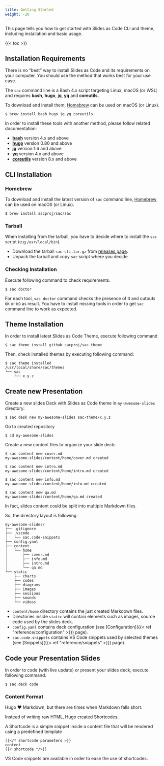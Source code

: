 ```yaml
---
title: Getting Started
weight: -20
---
```


This page tells you how to get started with Slides as Code CLI and theme, including installation and basic usage.

{{< toc >}}

## Installation Requirements

There is no “best” way to install Slides as Code and its requirements on your computer.
You should use the method that works best for your use case.

The `sac` command line is a Bash 4.x script targeting Linux, macOS (or WSL) and requires **bash**, **hugo**, **jq**, **yq** and **coreutils**.

To download and install them, [Homebrew](https://brew.sh/) can be used on macOS (or Linux).

``` shell
$ brew install bash hugo jq yq coreutils
```

In order to install these tools with another method, please follow related documentation:

- [**bash**](https://www.gnu.org/software/bash/manual/html_node/Installing-Bash.html) version 4.x and above
- [**hugo**](https://gohugo.io/getting-started/installing/) version 0.80 and above
- [**jq**](https://stedolan.github.io/jq/download/) version 1.6 and above
- [**yq**](https://mikefarah.gitbook.io/yq/) version 4.x and above
- [**coreutils**](https://www.gnu.org/software/coreutils/) version 8.x and above

## CLI Installation

### Homebrew
To download and install the latest version of `sac` command line, [Homebrew](https://brew.sh/) can be used on macOS (or Linux).

``` shell
$ brew install sacproj/sac/sac
```

### Tarball
When installing from the tarball, you have to decide where to install the `sac` script (e.g `/usr/local/bin`).

- Download the tarball `sac-cli.tar.gz` from [releases page](https://github.com/sacproj/sac-cli/releases).
- Unpack the tarball and copy `sac` script where you decide

### Checking Installation
Execute following command to check requirements.

``` shell
$ sac doctor
```

For each tool, `sac doctor` command checks the presence of it and outputs `OK` or `KO` as result. You have to install missing tools in order to get `sac` command line to work as expected.

## Theme Installation
In order to install latest Slides as Code Theme, execute following command:

``` shell
$ sac theme install github sacproj/sac-theme
```

Then, check installed themes by executing following command:

``` shell
$ sac theme installed
/usr/local/share/sac/themes
└── sac
    └── x.y.z
```

## Create new Presentation
Create a new slides Deck with Slides as Code theme in `my-awesome-slides` directory:

``` shell
$ sac desk new my-awesome-slides sac-theme/x.y.z
```

Go to created repository

``` shell
$ cd my-awesome-slides
```

Create a new content files to organize your slide deck:

``` shell
$ sac content new cover.md
my-awesome-slides/content/home/cover.md created
 
$ sac content new intro.md
my-awesome-slides/content/home/intro.md created
 
$ sac content new info.md
my-awesome-slides/content/home/info.md created

$ sac content new qa.md
my-awesome-slides/content/home/qa.md created
```

In fact, slides content could be split into multiple Markdown files.

So, the directory layout is following:

``` text
my-awesome-slides/
├── .gitignore
├── .vscode
│   └── sac.code-snippets
├── config.yaml
├── content
│   └── home
│       ├── cover.md
│       ├── info.md
│       ├── intro.md
│       └── qa.md
└── static
    ├── charts
    ├── codes
    ├── diagrams
    ├── images
    ├── sessions
    ├── sounds
    └── videos
```

- `content/home` directory contains the just created Markdown files.
- Directories inside `static` will contain elements such as images, source code used by the slides deck.
- `config.yaml` contains deck configuration (see [Configuration]({{< ref "reference/configuration" >}}) page).
- `sac.code.snippets` contains VS Code snippets used by selected themes (see [Snippets]({{< ref "reference/snippets" >}}) page).

## Code your Presentation Slides

In order to code (with live update) or present your slides deck, execute following command.

``` shell
$ sac deck code
```

### Content Format
Hugo ❤️ Markdown, but there are times when Markdown falls short.

Instead of writing raw HTML, Hugo created Shortcodes.

A Shortcode is a simple snippet inside a content file
that will be rendered using a predefined template

```
{{</* shortcode parameters >}}
content
{{< shortcode */>}}
```

VS Code snippets are available in order to ease the use of shortcodes.
